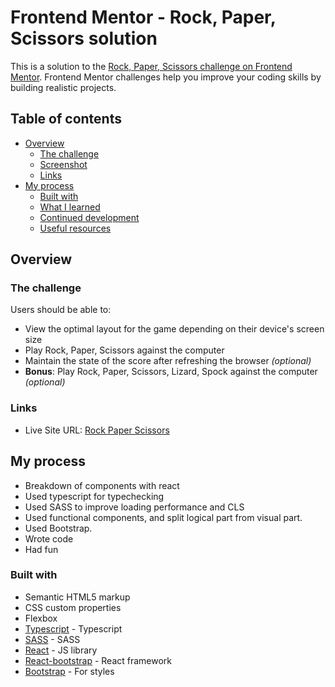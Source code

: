 # Frontend Mentor - Rock, Paper, Scissors solution

This is a solution to the [Rock, Paper, Scissors challenge on Frontend Mentor](https://www.frontendmentor.io/challenges/rock-paper-scissors-game-pTgwgvgH). Frontend Mentor challenges help you improve your coding skills by building realistic projects. 

## Table of contents

- [Overview](#overview)
  - [The challenge](#the-challenge)
  - [Screenshot](#screenshot)
  - [Links](#links)
- [My process](#my-process)
  - [Built with](#built-with)
  - [What I learned](#what-i-learned)
  - [Continued development](#continued-development)
  - [Useful resources](#useful-resources)


## Overview

### The challenge

Users should be able to:

- View the optimal layout for the game depending on their device's screen size
- Play Rock, Paper, Scissors against the computer
- Maintain the state of the score after refreshing the browser _(optional)_
- **Bonus**: Play Rock, Paper, Scissors, Lizard, Spock against the computer _(optional)_

### Links

- Live Site URL: [Rock Paper Scissors](https://challenge-rock-paper-scissors-n774-5l3uuul3v-underscore2.vercel.app/)

## My process
- Breakdown of components with react
- Used typescript for typechecking
- Used SASS to improve loading performance and CLS
- Used functional components, and split logical part from visual part.
- Used Bootstrap.
- Wrote code
- Had fun

### Built with

- Semantic HTML5 markup
- CSS custom properties
- Flexbox
- [Typescript](https://www.typescriptlang.org/) - Typescript
- [SASS](https://sass-lang.com/) - SASS
- [React](https://reactjs.org/) - JS library
- [React-bootstrap](https://react-bootstrap.github.io/) - React framework
- [Bootstrap](https://getbootstrap.com/) - For styles



